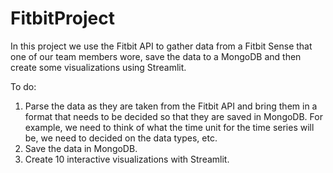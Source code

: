 # FitbitProject

In this project we use the Fitbit API to gather data from a Fitbit Sense that one of our team members wore, save the data to a MongoDB and then create some visualizations using Streamlit.

To do:
1) Parse the data as they are taken from the Fitbit API and bring them in a format that needs to be decided so that they are saved in MongoDB.
   For example, we need to think of what the time unit for the time series will be, we need to decided on the data types, etc.
2) Save the data in MongoDB.
3) Create 10 interactive visualizations with Streamlit.
